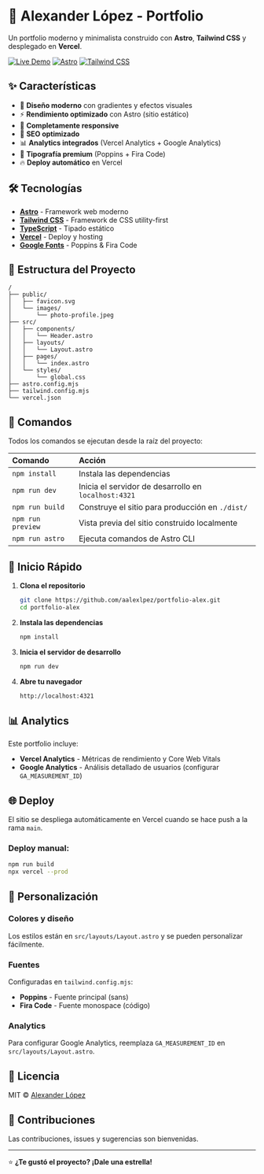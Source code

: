 # 🚀 Alexander López - Portfolio

Un portfolio moderno y minimalista construido con **Astro**, **Tailwind CSS** y desplegado en **Vercel**.

[![Live Demo](https://img.shields.io/badge/Live%20Demo-Visit%20Site-blue?style=for-the-badge&logo=vercel)](https://portfolio-alex.vercel.app)
[![Astro](https://img.shields.io/badge/Astro-4.0-orange?style=for-the-badge&logo=astro)](https://astro.build)
[![Tailwind CSS](https://img.shields.io/badge/Tailwind%20CSS-3.0-blue?style=for-the-badge&logo=tailwindcss)](https://tailwindcss.com)

## ✨ Características

- 🎨 **Diseño moderno** con gradientes y efectos visuales
- ⚡ **Rendimiento optimizado** con Astro (sitio estático)
- 📱 **Completamente responsive** 
- 🎯 **SEO optimizado**
- 📊 **Analytics integrados** (Vercel Analytics + Google Analytics)
- 🌙 **Tipografía premium** (Poppins + Fira Code)
- 🔥 **Deploy automático** en Vercel

## 🛠️ Tecnologías

- **[Astro](https://astro.build)** - Framework web moderno
- **[Tailwind CSS](https://tailwindcss.com)** - Framework de CSS utility-first
- **[TypeScript](https://typescriptlang.org)** - Tipado estático
- **[Vercel](https://vercel.com)** - Deploy y hosting
- **[Google Fonts](https://fonts.google.com)** - Poppins & Fira Code

## 📁 Estructura del Proyecto

```text
/
├── public/
│   ├── favicon.svg
│   └── images/
│       └── photo-profile.jpeg
├── src/
│   ├── components/
│   │   └── Header.astro
│   ├── layouts/
│   │   └── Layout.astro
│   ├── pages/
│   │   └── index.astro
│   └── styles/
│       └── global.css
├── astro.config.mjs
├── tailwind.config.mjs
└── vercel.json
```

## 🚀 Comandos

Todos los comandos se ejecutan desde la raíz del proyecto:

| Comando | Acción |
| :-- | :-- |
| `npm install` | Instala las dependencias |
| `npm run dev` | Inicia el servidor de desarrollo en `localhost:4321` |
| `npm run build` | Construye el sitio para producción en `./dist/` |
| `npm run preview` | Vista previa del sitio construido localmente |
| `npm run astro` | Ejecuta comandos de Astro CLI |

## 🎯 Inicio Rápido

1. **Clona el repositorio**
   ```bash
   git clone https://github.com/aalexlpez/portfolio-alex.git
   cd portfolio-alex
   ```

2. **Instala las dependencias**
   ```bash
   npm install
   ```

3. **Inicia el servidor de desarrollo**
   ```bash
   npm run dev
   ```

4. **Abre tu navegador**
   ```
   http://localhost:4321
   ```

## 📊 Analytics

Este portfolio incluye:
- **Vercel Analytics** - Métricas de rendimiento y Core Web Vitals
- **Google Analytics** - Análisis detallado de usuarios (configurar `GA_MEASUREMENT_ID`)

## 🌐 Deploy

El sitio se despliega automáticamente en Vercel cuando se hace push a la rama `main`.

### Deploy manual:
```bash
npm run build
npx vercel --prod
```

## 🎨 Personalización

### Colores y diseño
Los estilos están en `src/layouts/Layout.astro` y se pueden personalizar fácilmente.

### Fuentes
Configuradas en `tailwind.config.mjs`:
- **Poppins** - Fuente principal (sans)
- **Fira Code** - Fuente monospace (código)

### Analytics
Para configurar Google Analytics, reemplaza `GA_MEASUREMENT_ID` en `src/layouts/Layout.astro`.

## 📄 Licencia

MIT © [Alexander López](https://github.com/aalexlpez)

## 🤝 Contribuciones

Las contribuciones, issues y sugerencias son bienvenidas.

---

⭐ **¿Te gustó el proyecto? ¡Dale una estrella!**
